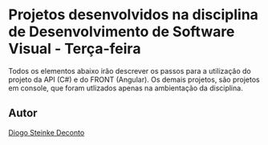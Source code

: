 # Projetos desenvolvidos na disciplina de Desenvolvimento de Software Visual - Terça-feira

Todos os elementos abaixo irão descrever os passos para a utilização do projeto da API (C#) e do FRONT (Angular). Os demais projetos, são projetos em console, que foram utlizados apenas na ambientação da disciplina.

## Autor
[Diogo Steinke Deconto](https://www.linkedin.com/in/diogodeconto)